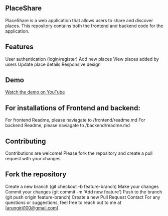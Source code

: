 ## PlaceShare

PlaceShare is a web application that allows users to share and discover places. This repository contains both the frontend and backend code for the application.

## Features
User authentication (login/register)
Add new places
View places added by users
Update place details
Responsive design

## Demo
[Watch the demo on YouTube](https://www.youtube.com/watch?v=t1S-6f-sXlE&ab_channel=Arungiri)


## For installations of Frontend and backend:
For frontend Readme, please naviagate to /frontend/readme.md
For backend Readme, please naviagate to /backend/readme.md


## Contributing
Contributions are welcome! Please fork the repository and create a pull request with your changes.

## Fork the repository
Create a new branch (git checkout -b feature-branch)
Make your changes
Commit your changes (git commit -m 'Add new feature')
Push to the branch (git push origin feature-branch)
Create a new Pull Request
Contact
For any questions or suggestions, feel free to reach out to me at [arungirii100@gmail.com].